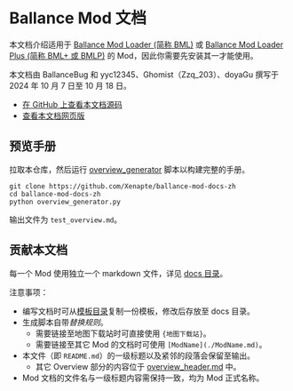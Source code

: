 # Ballance Mod 文档

本文档介绍适用于 [Ballance Mod Loader (简称 BML)](https://github.com/Gamepiaynmo/BallanceModLoader) 或 [Ballance Mod Loader Plus (简称 BML+ 或 BMLP)](https://github.com/doyaGu/BallanceModLoaderPlus) 的 Mod，因此你需要先安装其一才能使用。

本文档由 BallanceBug 和 yyc12345、Ghomist（Zzq_203）、doyaGu 撰写于 2024 年 10 月 7 日至 10 月 18 日。

- [在 GitHub 上查看本文档源码](https://github.com/Xenapte/ballance-mod-docs-zh)
- [查看本文档网页版](https://bcrc.site/docs/mods)

## 预览手册

拉取本仓库，然后运行 [overview_generator](./overview_generator.py) 脚本以构建完整的手册。

```shell
git clone https://github.com/Xenapte/ballance-mod-docs-zh
cd ballance-mod-docs-zh
python overview_generator.py
```

输出文件为 `test_overview.md`。

## 贡献本文档

每一个 Mod 使用独立一个 markdown 文件，详见 [docs 目录](./docs/)。

注意事项：

- 编写文档时可从[模板目录](./templates/)复制一份模板，修改后存放至 docs 目录。
- 生成脚本自带*替换规则*。
  * 需要链接至地图下载站时可直接使用 `{地图下载站}`。
  * 需要链接至其它 Mod 的文档时可使用 `[ModName](./ModName.md)`。
- 本文件（即 `README.md`）的一级标题以及紧邻的段落会保留至输出。
  * 其它 Overview 部分的内容位于 [overview_header.md](./overview_header.md) 中。
- Mod 文档的文件名与一级标题内容需保持一致，均为 Mod 正式名称。
